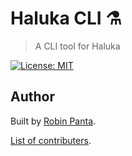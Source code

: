 
# Haluka CLI ⚗️
> A CLI tool for Haluka


[![License: MIT][license-image]][license-link]


## Author

Built by [Robin Panta](https://github.com/hacktivistic).

[List of contributers](https://github.com/halukajs/haluka-cli/graphs/contributors).

[license-image]: https://img.shields.io/badge/License-MIT-blue.svg?style=badge
[license-link]: https://opensource.org/licenses/MIT
